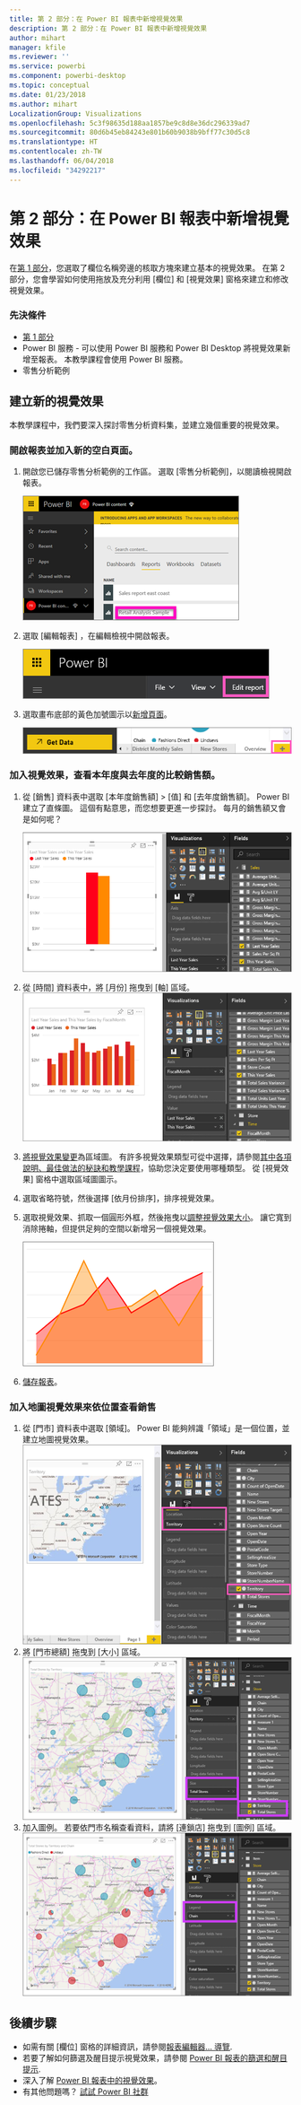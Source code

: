 ```yaml
---
title: 第 2 部分：在 Power BI 報表中新增視覺效果
description: 第 2 部分：在 Power BI 報表中新增視覺效果
author: mihart
manager: kfile
ms.reviewer: ''
ms.service: powerbi
ms.component: powerbi-desktop
ms.topic: conceptual
ms.date: 01/23/2018
ms.author: mihart
LocalizationGroup: Visualizations
ms.openlocfilehash: 5c3f98635d188aa1857be9c8d8e36dc296339ad7
ms.sourcegitcommit: 80d6b45eb84243e801b60b9038b9bff77c30d5c8
ms.translationtype: HT
ms.contentlocale: zh-TW
ms.lasthandoff: 06/04/2018
ms.locfileid: "34292217"
---
```

# <a name="part-2-add-visualizations-to-a-power-bi-report"></a>第 2 部分：在 Power BI 報表中新增視覺效果
在[第 1 部分](power-bi-report-add-visualizations-ii.md)，您選取了欄位名稱旁邊的核取方塊來建立基本的視覺效果。  在第 2 部分，您會學習如何使用拖放及充分利用 [欄位]  和 [視覺效果]  窗格來建立和修改視覺效果。

### <a name="prerequisites"></a>先決條件
- [第 1 部分](power-bi-report-add-visualizations-ii.md)
- Power BI 服務 - 可以使用 Power BI 服務和 Power BI Desktop 將視覺效果新增至報表。 本教學課程會使用 Power BI 服務。 
- 零售分析範例

## <a name="create-a-new-visualization"></a>建立新的視覺效果
本教學課程中，我們要深入探討零售分析資料集，並建立幾個重要的視覺效果。

### <a name="open-a-report-and-add-a-new-blank-page"></a>開啟報表並加入新的空白頁面。
1. 開啟您已儲存零售分析範例的工作區。 選取 [零售分析範例]，以閱讀檢視開啟報表。
   
   ![](media/power-bi-report-add-visualizations-ii/power-bi-open-report.png)
2. 選取 [編輯報表]  ，在編輯檢視中開啟報表。
   
   ![](media/power-bi-report-add-visualizations-ii/editreport1.png)
3. 選取畫布底部的黃色加號圖示以[新增頁面](power-bi-report-add-page.md)。
   
   ![](media/power-bi-report-add-visualizations-ii/pbi_addreportpage.png)

### <a name="add-a-visualization-that-looks-at-this-years-sales-compared-to-last-year"></a>加入視覺效果，查看本年度與去年度的比較銷售額。
1. 從 [銷售] 資料表中選取 [本年度銷售額] >  [值] 和 [去年度銷售額]。 Power BI 建立了直條圖。  這個有點意思，而您想要更進一步探討。 每月的銷售額又會是如何呢？  
   
   ![](media/power-bi-report-add-visualizations-ii/pbi_part2_4bnew.png)
2. 從 [時間] 資料表中，將 [月份] 拖曳到 [軸] 區域。  
   ![](media/power-bi-report-add-visualizations-ii/pbi_part2_5newnew.png)
3. [將視覺效果變更](power-bi-report-change-visualization-type.md)為區域圖。  有許多視覺效果類型可從中選擇，請參閱[其中各項說明、最佳做法的秘訣和教學課程](power-bi-visualization-types-for-reports-and-q-and-a.md)，協助您決定要使用哪種類型。 從 [視覺效果] 窗格中選取區域圖圖示。
4. 選取省略符號，然後選擇 [依月份排序]，排序視覺效果。
5. 選取視覺效果、抓取一個圓形外框，然後拖曳以[調整視覺效果大小](power-bi-visualization-move-and-resize.md)。 讓它寬到消除捲軸，但提供足夠的空間以新增另一個視覺效果。
   
   ![](media/power-bi-report-add-visualizations-ii/pbi_part2_7b.png)
6. [儲存報表](service-report-save.md)。

### <a name="add-a-map-visualization-that-looks-at-sales-by-location"></a>加入地圖視覺效果來依位置查看銷售
1. 從 [門市]  資料表中選取 [領域]。 Power BI 能夠辨識「領域」是一個位置，並建立地圖視覺效果。  
   ![](media/power-bi-report-add-visualizations-ii/pbi_part2_8newnew.png)
2. 將 [門市總額] 拖曳到 [大小] 區域。  
   ![](media/power-bi-report-add-visualizations-ii/power-bi-add-visual-to-a-reportnew.png)
3. 加入圖例。  若要依門市名稱查看資料，請將 [連鎖店]  拖曳到 [圖例] 區域。  
   ![](media/power-bi-report-add-visualizations-ii/power-bi-add-visual-to-a-report-3new.png)

## <a name="next-steps"></a>後續步驟
* 如需有關 [欄位] 窗格的詳細資訊，請參閱[報表編輯器... 導覽](service-the-report-editor-take-a-tour.md).   
* 若要了解如何篩選及醒目提示視覺效果，請參閱 [Power BI 報表的篩選和醒目提示](power-bi-reports-filters-and-highlighting.md).  
* 深入了解 [Power BI 報表中的視覺效果](power-bi-report-visualizations.md)。  
* 有其他問題嗎？ [試試 Power BI 社群](http://community.powerbi.com/)

